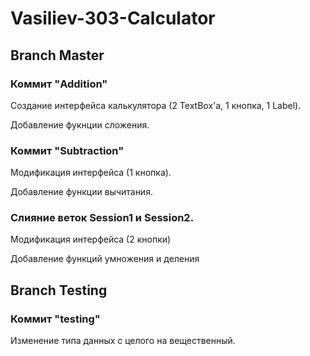 # Vasiliev-303-Calculator
## Branch Master

### Коммит "Addition"
Создание интерфейса калькулятора (2 TextBox'a,  1 кнопка, 1 Label).

Добавление фукнции сложения.

### Коммит "Subtraction"
Модификация интерфейса (1 кнопка).

Добавление функции вычитания.

### Слияние веток Session1 и Session2.
Модификация интерфейса (2 кнопки)

Добавление функций умножения и деления

## Branch Testing

### Коммит "testing"
Изменение типа данных с целого на вещественный.

